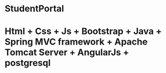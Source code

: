 # StudentPortal
# Html + Css + Js + Bootstrap + Java + Spring MVC framework + Apache Tomcat Server + AngularJs + postgresql 
